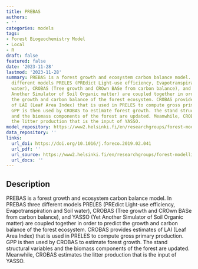 ```yaml
---
title: PREBAS
authors:
- ''
categories: models
tags:
- Forest Biogeochemistry Model
- Local
- R
draft: false
featured: false
date: '2023-11-28'
lastmod: '2023-11-28'
summary: PREBAS is a forest growth and ecosystem carbon balance model. In PREBAS three
  different models PRELES (PREdict Light-use efficiency, Evapotranspiration and Soil
  water), CROBAS (Tree growth and CROwn BASe from carbon balance), and YASSO (Yet
  Another Simulator of Soil Organic matter) are coupled together in order to predict
  the growth and carbon balance of the forest ecosystem. CROBAS provides estimates
  of LAI (Leaf Area Index) that is used in PRELES to compute gross primary production.
  GPP is then used by CROBAS to estimate forest growth. The stand structural variables
  and the biomass components of the forest are updated. Meanwhile, CROBAS estimates
  the litter production that is the input of YASSO.
model_repository: https://www2.helsinki.fi/en/researchgroups/forest-modelling/forest-models/prebas
data_repository: ''
links:
  url_doi: https://doi.org/10.1016/j.foreco.2019.02.041
  url_pdf: ''
  url_source: https://www2.helsinki.fi/en/researchgroups/forest-modelling/forest-models/prebas
  url_docs: ''
---
```


## Description

PREBAS is a forest growth and ecosystem carbon balance model. In PREBAS three different models PRELES (PREdict Light-use efficiency, Evapotranspiration and Soil water), CROBAS (Tree growth and CROwn BASe from carbon balance), and YASSO (Yet Another Simulator of Soil Organic matter) are coupled together in order to predict the growth and carbon balance of the forest ecosystem. CROBAS provides estimates of LAI (Leaf Area Index) that is used in PRELES to compute gross primary production. GPP is then used by CROBAS to estimate forest growth. The stand structural variables and the biomass components of the forest are updated. Meanwhile, CROBAS estimates the litter production that is the input of YASSO.

